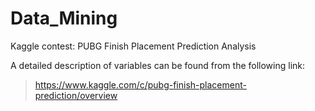# Data_Mining
Kaggle contest: PUBG Finish Placement Prediction Analysis

A detailed description of variables can be found from the following link:
> https://www.kaggle.com/c/pubg-finish-placement-prediction/overview
 
